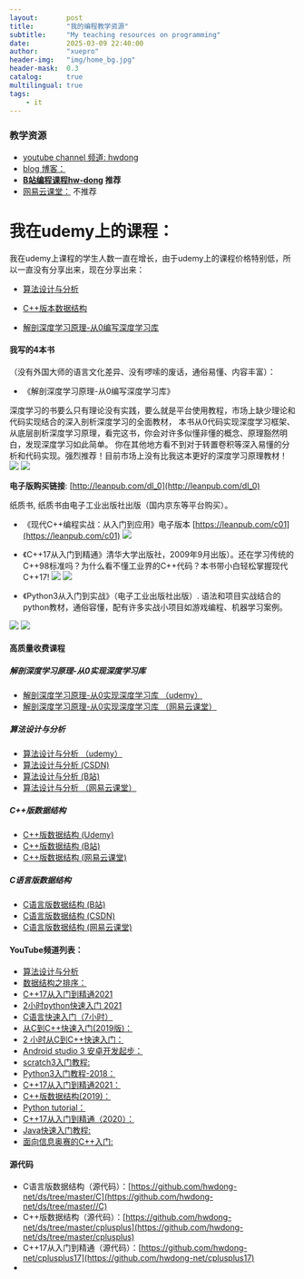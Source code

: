 ```yaml
---
layout:       post
title:        "我的编程教学资源"
subtitle:     "My teaching resources on programming"
date:         2025-03-09 22:40:00
author:       "xuepro"
header-img:   "img/home_bg.jpg"
header-mask:  0.3
catalog:      true
multilingual: true
tags:
    - it
---
```


### 教学资源

- [youtube channel 频道: hwdong](http://www.youtube.com/c/hwdong)
- [blog 博客：](https://hwdong-net.github.io)
- **[B站编程课程hw-dong](https://space.bilibili.com/281453312/pugv)  推荐**
- [网易云课堂：](https://study.163.com/provider/400000000236023/index.htm) 不推荐

# 我在udemy上的课程：

我在udemy上课程的学生人数一直在增长，由于udemy上的课程价格特别低，所以一直没有分享出来，现在分享出来：

- [算法设计与分析](https://www.udemy.com/course/hwdongdda/?referralCode=83E54D9C154313393A69)

- [C++版本数据结构](https://www.udemy.com/course/c-gxnkve/?referralCode=631859C266324D94DB28)

- [解剖深度学习原理-从0编写深度学习库](https://www.udemy.com/course/dl_hwdong/?referralCode=60943453055D37DDB9A7)

#### 我写的4本书

   （没有外国大师的语言文化差异、没有啰嗦的废话，通俗易懂、内容丰富）：
+ 《解剖深度学习原理-从0编写深度学习库》

深度学习的书要么只有理论没有实践，要么就是平台使用教程，市场上缺少理论和代码实现结合的深入剖析深度学习的全面教材，
本书从0代码实现深度学习框架、从底层剖析深度学习原理，看完这书，你会对许多似懂非懂的概念、原理豁然明白，发现深度学习如此简单。
你在其他地方看不到对于转置卷积等深入易懂的分析和代码实现。强烈推荐！目前市场上没有比我这本更好的深度学习原理教材！
[](https://hwdong-net.github.io/imgs/dl_0.png)
![](https://hwdong-net.github.io/imgs/dl_1.jpg)
![](https://hwdong-net.github.io/imgs/dl_2.jpg)

**电子版购买链接**: [http://leanpub.com/dl_0](http://leanpub.com/dl_0) 

纸质书, 纸质书由电子工业出版社出版（国内京东等平台购买）。

+ 《现代C++编程实战：从入门到应用》电子版本 [https://leanpub.com/c01](https://leanpub.com/c01)
  ![](https://hwdong-net.github.io/imgs/modern_Cplusplus.png)

+ 《C++17从入门到精通》清华大学出版社，2009年9月出版）。还在学习传统的C++98标准吗？为什么看不懂工业界的C++代码？本书带小白轻松掌握现代C++17!
![](https://hwdong-net.github.io/imgs/c++17_0.jpg)
![](https://hwdong-net.github.io/imgs/c++17.jpg)

+ 《Python3从入门到实战》（电子工业出版社出版）. 语法和项目实战结合的python教材，通俗容懂，配有许多实战小项目如游戏编程、机器学习案例。

![](https://hwdong-net.github.io/imgs/py_1.jpg)
![](https://hwdong-net.github.io/imgs/py_2.jpg)

#### 高质量收费课程

##### 解剖深度学习原理-从0实现深度学习库
 - [解剖深度学习原理-从0实现深度学习库 （udemy）](https://udemy.com/course/dl_hwdong/?referralCode=60943453055D37DDB9A7)
 - [解剖深度学习原理-从0实现深度学习库 （网易云课堂）](https://study.163.com/course/courseMain.htm?courseId=1210746801&share=2&shareId=400000000236023)  
 
##### 算法设计与分析
 - [算法设计与分析 （udemy）](https://udemy.com/course/hwdongdda/?referralCode=83E54D9C154313393A69)
 - [算法设计与分析 (CSDN) ](http://t.csdnimg.cn/5n72i)
 - [算法设计与分析 (B站)](https://www.bilibili.com/cheese/play/ss15643)
 - [算法设计与分析 （网易云课堂）](https://study.163.com/course/courseMain.htm?courseId=1213159804&share=2&shareId=400000000236023)    

##### C++版数据结构
 - [C++版数据结构 (Udemy)](https://udemy.com/course/c-gxnkve/?referralCode=631859C266324D94DB28)
 - [C++版数据结构 (B站)](https://www.bilibili.com/cheese/play/ss15664)
 - [C++版数据结构 (网易云课堂)](https://study.163.com/course/courseMain.htm?courseId=1209131812&share=2&shareId=400000000236023)

##### C语言版数据结构

- [C语言版数据结构 (B站) ](https://www.bilibili.com/cheese/play/ss14620)
- [C语言版数据结构 (CSDN) ](http://t.csdnimg.cn/AcSHG)
- [C语言版数据结构 (网易云课堂)](https://study.163.com/course/courseMain.htm?courseId=1209184840&share=2&shareId=400000000236023)   

#### YouTube频道列表：

- [算法设计与分析](https://www.youtube.com/watch?v=UT6zeJvYarQ&list=PLBijWKRKPQMJmc-lgZGBRO8gxDP7cyzjt)
- [数据结构之排序：](https://www.youtube.com/playlist?list=PLBijWKRKPQMLGZVQvDmlGmyFQgkN8vxDx)
- [C++17从入门到精通2021](https://www.youtube.com/watch?v=5g66lvmsM2I&list=PLBijWKRKPQMJMJy1EqyBMB8QlsBMMBnOW)
- [2小时python快速入门 2021](https://www.youtube.com/watch?v=0sRY_ZqLO98&list=PLBijWKRKPQMLGvISxxx2S7ap-LOYDlruH)
- [C语言快速入门（7小时）](https://www.youtube.com/playlist?list=PLBijWKRKPQMI11w6DDO6ZlfAfYkIuQYwM)
- [从C到C++快速入门(2019版)： ](https://www.youtube.com/playlist?list=PLBijWKRKPQMLrjj9yT7TWW9Bc23l-aBLx)
- [2 小时从C到C++快速入门： ](https://www.youtube.com/playlist?list=PLBijWKRKPQMIf5VxAa16muCQLnVeofvAn)
- [Android studio 3 安卓开发起步： ](https://www.youtube.com/playlist?list=PLBijWKRKPQMI0wx480pAM87wUv_EvBcNf)
- [scratch3入门教程:](https://www.youtube.com/playlist?list=PLBijWKRKPQMJC5TU-4o5Hwtm7fcPnmxI2)
- [Python3入门教程-2018： ](https://www.youtube.com/playlist?list=PLBijWKRKPQMI-leTiCp2GyltTJ8EZla5D)
- [C++17从入门到精通2021： ](https://www.youtube.com/playlist?list=PLBijWKRKPQMJMJy1EqyBMB8QlsBMMBnOW)
- [C++版数据结构(2019)： ](https://www.youtube.com/playlist?list=PLBijWKRKPQMK2_-VH5IxaHPZmav11fpJj)
- [Python tutorial： ](https://www.youtube.com/playlist?list=PLBijWKRKPQML4E7xw9jae97l6PnAc1bH0)
- [C++17从入门到精通（2020）：](https://www.youtube.com/playlist?list=PLBijWKRKPQMKB_JtUiXnKnCsM6s6qHWXG)
- [Java快速入门教程: ](https://www.youtube.com/playlist?list=PLBijWKRKPQMKhzc8jmE0swJABDTj-jSME)
- [面向信息奥赛的C++入门: ](https://www.youtube.com/playlist?list=PLBijWKRKPQML0kqsn1jgcAIyDBsOqMq_d)

 
#### 源代码

- C语言版数据结构（源代码）：[https://github.com/hwdong-net/ds/tree/master/C](https://github.com/hwdong-net/ds/tree/master//C)
- C++版数据结构（源代码）：[https://github.com/hwdong-net/ds/tree/master/cplusplus](https://github.com/hwdong-net/ds/tree/master/cplusplus)
- C++17从入门到精通（源代码）：[https://github.com/hwdong-net/cplusplus17](https://github.com/hwdong-net/cplusplus17)
- 
